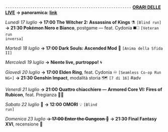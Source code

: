 <code>--------------------------------------------------------</code>
<b><u>ORARI DELLE LIVE</u></b>
<b>→ panoramica: <a href="https://trello.com/b/iKwdSGf3/sabaku">link</a></b>

<i>Lunedì 17 luglio</i>
<b>→ 17:00 The Witcher 2: Assassins of Kings</b> ⚗️ <code>[Blind run]</code>
<b>→ 21:30 Pokémon Nero e Bianco</b>, postgame — feat. Cydonia ◼️◻️ <code>[Veteran run inversa]</code>

<i>Martedì 18 luglio</i>
<b>→ 17:00 Dark Souls: Ascended Mod</b> 🔮 <code>[Anima della Sfida II]</code>

<i>Mercoledì 19 luglio</i>
<b>→ Niente live, purtroppo!</b> 🌀

<i>Giovedì 20 luglio</i> 
<b>→ 17:00 Elden Ring</b>, feat. Cydonia ♾ <code>[Seamless Co-op Run NG+]</code>
<b>→ 21:30 Genshin Impact</b>, modalità storia 🗺️ <code>[7 di 16]</code> #adv

<i>Venerdì 21 luglio</i>
<b>→ 21:00 Quattro chiacchiere — Armored Core VI: Fires of Rubicon</b>, feat. Pregianza 🦾🤖

<i>Sabato 22 luglio</i> 🎂
<b>→ 12:00 OMORI</b> 💡 <code>[Blind run]</code>

<i>Domenica 23 luglio</i>
<s><b>→ 17:00 Enter the Gungeon</b> 🔫</s>
<b>→ 21:30 Final Fantasy XVI</b>, recensione 🦤
